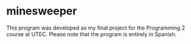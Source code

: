 # minesweeper

This program was developed as my final project for the Programming 2 course at UTEC. Please note that the program is entirely in Spanish.